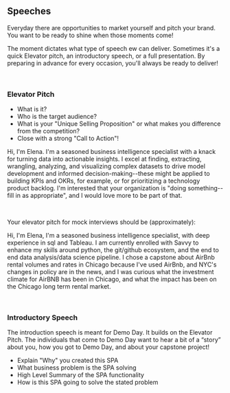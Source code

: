 ## **Speeches**

Everyday there are opportunities to market yourself and pitch your brand. You want to be ready to shine when those moments come!

The moment dictates what type of speech ew can deliver. Sometimes it's a quick Elevator pitch, an introductory speech, or a full presentation. By preparing in advance for every occasion, you'll always be ready to deliver!

<br>

### Elevator Pitch

- What is it?
- Who is the target audience?
- What is your "Unique Selling Proposition" or what makes you difference from the competition?
- Close with a strong "Call to Action"!

Hi, I'm Elena.  I'm a seasoned business intelligence specialist with a knack for turning data into actionable insights. I excel at finding, extracting, wrangling, analyzing, and visualizing complex datasets to drive model development and informed decision-making--these might be applied to building KPIs and OKRs, for example, or for prioritizing a technology product backlog. I'm interested that your organization is "doing something--fill in as appropriate", and I would love more to be part of that.

<br>

Your elevator pitch for mock interviews should be (approximately):

Hi, I'm Elena, I'm a seasoned business intelligence specialist, with deep experience in sql and Tableau.
I am currently enrolled with Savvy to enhance my skills around python, the git/github ecosystem, 
and the end to end data analysis/data science pipeline.
I chose a capstone about AirBnb rental volumes and rates in Chicago because I've used AirBnb, and NYC's changes in policy are in the news, and I was curious what the investment climate for AirBNB has been in Chicago, and what the impact has been on the Chicago long term rental market.

<br>

### Introductory Speech

The introduction speech is meant for Demo Day. It builds on the Elevator Pitch. The individuals that come to Demo Day want to hear a bit of a “story” about you, how you got to Demo Day, and about your capstone project!

- Explain "Why" you created this SPA
- What business problem is the SPA solving
- High Level Summary of the SPA functionality
- How is this SPA going to solve the stated problem
